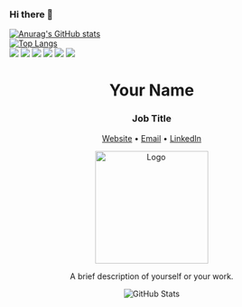### Hi there 👋

<!--
**junny97/junny97** is a ✨ _special_ ✨ repository because its `README.md` (this file) appears on your GitHub profile.

Here are some ideas to get you started:

- 🔭 I’m currently working on ...
- 🌱 I’m currently learning ...
- 👯 I’m looking to collaborate on ...
- 🤔 I’m looking for help with ...
- 💬 Ask me about ...
- 📫 How to reach me: ...
- 😄 Pronouns: ...
- ⚡ Fun fact: ...
-->
[![Anurag's GitHub stats](https://github-readme-stats.vercel.app/api?username=junny97&theme=shadow_green&show)](https://github.com/anuraghazra/github-readme-stats)<br>
[![Top Langs](https://github-readme-stats.vercel.app/api/top-langs/?username=junny97&layout=compact)](https://github.com/delay-100/github-readme-stats)<br>
<img src="https://img.shields.io/badge/html5-%23E34F26.svg?&style=for-the-badge&logo=html5&logoColor=white" />
<img src="https://img.shields.io/badge/css3-%231572B6.svg?&style=for-the-badge&logo=css3&logoColor=white" />
<img src="https://img.shields.io/badge/javascript-%23F7DF1E.svg?&style=for-the-badge&logo=javascript&logoColor=black" />
<img src="https://img.shields.io/badge/react-%2361DAFB.svg?&style=for-the-badge&logo=react&logoColor=black" />
<img src="https://img.shields.io/badge/styled--components-%23DB7093.svg?&style=for-the-badge&logo=styled-components&logoColor=white" />
<img src="https://img.shields.io/badge/figma-%23F24E1E.svg?&style=for-the-badge&logo=figma&logoColor=white" />


<!-- 이름, 직업, 로고 등을 수정해주세요 -->
<h1 align="center">Your Name</h1>
<h3 align="center">Job Title</h3>

<p align="center">
    <a href="https://your-website.com">Website</a> •
    <a href="mailto:youremail@example.com">Email</a> •
    <a href="https://linkedin.com/in/yourusername">LinkedIn</a>
</p>

<p align="center">
    <img src="https://your-image-url.com" alt="Logo" width="200">
</p>

<p align="center">
    A brief description of yourself or your work.
</p>

<p align="center">
    <img src="https://github-readme-stats.vercel.app/api?username=yourusername&show_icons=true&theme=dark" alt="GitHub Stats">
</p>
